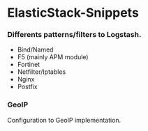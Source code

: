 # ElasticStack-Snippets
  
### Differents patterns/filters to Logstash.  
  
* Bind/Named
* F5 (mainly APM module)  
* Fortinet
* Netfilter/Iptables
* Nginx
* Postfix

### GeoIP 
  
Configuration to GeoIP implementation.
